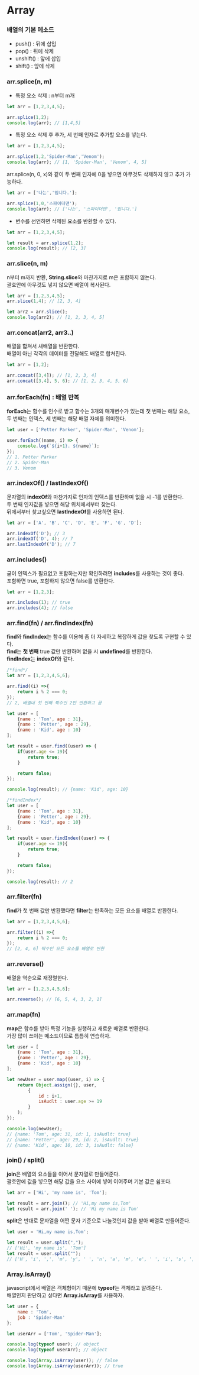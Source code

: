 Array
=============
### 배열의 기본 메소드
- push() : 뒤에 삽입
- pop() : 뒤에 삭제
- unshift() : 앞에 삽입
- shift() : 앞에 삭제

### arr.splice(n, m)
- 특정 요소 삭제 : n부터 m개
```javascript
let arr = [1,2,3,4,5];

arr.splice(1,2);
console.log(arr); // [1,4,5] 
```
- 특정 요소 삭제 후 추가, 세 번째 인자로 추가할 요소를 넣는다.
```javascript
let arr = [1,2,3,4,5];

arr.splice(1,2,'Spider-Man','Venom');
console.log(arr); // [1, 'Spider-Man', 'Venom', 4, 5] 
```
arr.splice(n, 0, x)와 같이 두 번째 인자에 0을 넣으면 아무것도 삭제하지 않고 추가 가능하다.
```javascript
let arr = ['나는','입니다.'];

arr.splice(1,0,'스파이더맨');
console.log(arr); // ['나는', '스파이더맨', '입니다.']
```
- 변수를 선언하면 삭제된 요소를 반환할 수 있다.
```javascript
let arr = [1,2,3,4,5];

let result = arr.splice(1,2);
console.log(result); // [2, 3]
```

### arr.slice(n, m)
n부터 m까지 반환, **String.slice**와 마찬가지로 m은 포함하지 않는다.   
괄호안에 아무것도 넣지 않으면 배열이 복사된다.
```javascript
let arr = [1,2,3,4,5];
arr.slice(1,4); // [2, 3, 4]

let arr2 = arr.slice();
console.log(arr2); // [1, 2, 3, 4, 5]
```

### arr.concat(arr2, arr3..)
배열을 합쳐서 새배열을 반환한다.   
배열이 아닌 각각의 데이터를 전달해도 배열로 합쳐진다.
```javascript
let arr = [1,2];

arr.concat([3,4]); // [1, 2, 3, 4]
arr.concat([3,4], 5, 6); // [1, 2, 3, 4, 5, 6]
```
### arr.forEach(fn) : 배열 반복
**forEach**는 함수를 인수로 받고 함수는 3개의 매개변수가 있는데 첫 번째는 해당 요소, 두 번째는 인덱스, 세 번째는 해당 배열 자체를 의미한다.   
```javascript
let user = ['Petter Parker', 'Spider-Man', 'Venom'];

user.forEach((name, i) => {
    console.log(`${i+1}. ${name}`);
});
// 1. Petter Parker
// 2. Spider-Man
// 3. Venom
```

### arr.indexOf() / lastIndexOf()
문자열의 **indexOf**와 마찬가지로 인자의 인덱스를 반환하며 없을 시 -1를 반환한다.   
두 번째 인자값을 넣으면 해당 위치에서부터 찾는다.   
뒤에서부터 찾고싶으면 **lastIndexOf**를 사용하면 된다.
```javascript
let arr = ['A', 'B', 'C', 'D', 'E', 'F', 'G', 'D'];

arr.indexOf('D'); // 3
arr.indexOf('D', 4); // 7
arr.lastIndexOf('D'); // 7
```

### arr.includes()
굳이 인덱스가 필요없고 포함하는지만 확인하려면 **includes**를 사용하는 것이 좋다.   
포함하면 true, 포함하지 않으면 false를 반환한다.
```javascript
let arr = [1,2,3];

arr.includes(1); // true
arr.includes(4); // false
```

### arr.find(fn) / arr.findIndex(fn)
**find**와 **findIndex**는 함수를 이용해 좀 더 자세하고 복잡하게 값을 찾도록 구현할 수 있다.   
**find**는 **첫 번째** true 값만 반환하며 없을 시 **undefined**를 반환한다.   
**findIndex**는 **indexOf**와 같다.
```javascript
/*find*/
let arr = [1,2,3,4,5,6];

arr.find((i) =>{
    return i % 2 === 0;
});
// 2, 배열내 첫 번째 짝수인 2만 반환하고 끝

let user = [
    {name : 'Tom', age : 31},
    {name : 'Petter', age : 29},
    {name : 'Kid', age : 10}
];

let result = user.find((user) => {
    if(user.age <= 19){
        return true;
    }

    return false;
});

console.log(result); // {name: 'Kid', age: 10}
```
```javascript
/*findIndex*/
let user = [
    {name : 'Tom', age : 31},
    {name : 'Petter', age : 29},
    {name : 'Kid', age : 10}
];

let result = user.findIndex((user) => {
    if(user.age <= 19){
        return true;
    }

    return false;
});

console.log(result); // 2
```

### arr.filter(fn)
**find**가 첫 번째 값만 반환했다면 **filter**는 만족하는 모든 요소를 배열로 반환한다.   
```javascript
let arr = [1,2,3,4,5,6];

arr.filter((i) =>{
    return i % 2 === 0;
});
// [2, 4, 6] 짝수인 모든 요소를 배열로 반환
```

### arr.reverse()
배열을 역순으로 재정렬한다.
```javascript
let arr = [1,2,3,4,5,6];

arr.reverse(); // [6, 5, 4, 3, 2, 1]
```

### arr.map(fn)
**map**은 함수를 받아 특정 기능을 실행하고 새로운 배열로 반환한다.   
가장 많이 쓰이는 메소드이므로 틈틈히 연습하자.
```javascript
let user = [
    {name : 'Tom', age : 31},
    {name : 'Petter', age : 29},
    {name : 'Kid', age : 10}
];

let newUser = user.map((user, i) => {
    return Object.assign({}, user, 
        {
            id : i+1,
            isAudlt : user.age >= 19
        }
    );
});

console.log(newUser);
// {name: 'Tom', age: 31, id: 1, isAudlt: true}
// {name: 'Petter', age: 29, id: 2, isAudlt: true}
// {name: 'Kid', age: 10, id: 3, isAudlt: false}
```

### join() / split()
**join**은 배열의 요소들을 이어서 문자열로 만들어준다.   
괄호안에 값을 넣으면 해당 값을 요소 사이에 넣어 이어주며 기본 값은 쉼표다.
```javascript
let arr = ['Hi', 'my name is', 'Tom'];

let result = arr.join(); // 'Hi,my name is,Tom'
let result = arr.join(' '); // 'Hi my name is Tom'
```
**split**은 반대로 문자열을 어떤 문자 기준으로 나눌것인지 값을 받아 배열로 만들어준다.
```javascript
let user = 'Hi,my name is,Tom';

let result = user.split(","); 
// ['Hi', 'my name is', 'Tom']
let result = user.split(""); 
// ['H', 'i', ',', 'm', 'y', ' ', 'n', 'a', 'm', 'e', ' ', 'i', 's', ',', 'T', 'o', 'm']
```

### Array.isArray()
javascript에서 배열은 객체형이기 때문에 **typeof**는 객체라고 알려준다.   
배열인지 판단하고 싶다면 **Array.isArray**를 사용하자.
```javascript
let user = {
    name : 'Tom',
    job : 'Spider-Man'
};

let userArr = ['Tom', 'Spider-Man'];

console.log(typeof user); // object
console.log(typeof userArr); // object

console.log(Array.isArray(user)); // false
console.log(Array.isArray(userArr)); // true
```